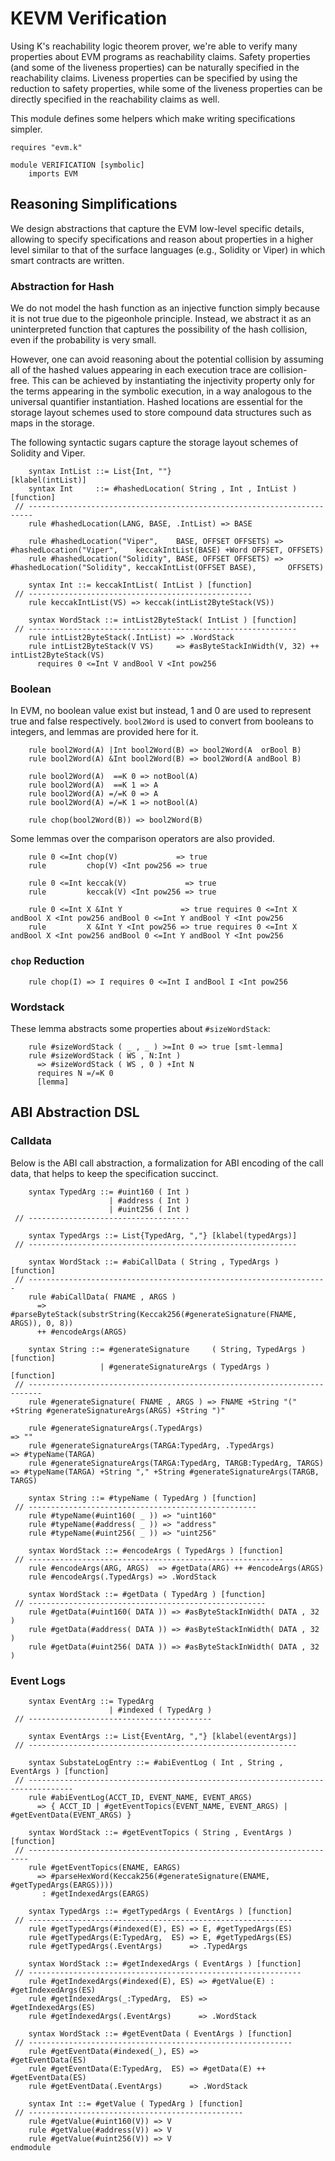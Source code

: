 KEVM Verification
=================

Using K's reachability logic theorem prover, we're able to verify many properties about EVM programs as reachability claims.
Safety properties (and some of the liveness properties) can be naturally specified in the reachability claims.
Liveness properties can be specified by using the reduction to safety properties, while some of the liveness properties can be directly specified in the reachability claims as well.

This module defines some helpers which make writing specifications simpler.

```k
requires "evm.k"

module VERIFICATION [symbolic]
    imports EVM
```

Reasoning Simplifications
-------------------------

We design abstractions that capture the EVM low-level specific details, allowing to specify specifications and reason about properties in a higher level similar to that of the surface languages (e.g., Solidity or Viper) in which smart contracts are written.

### Abstraction for Hash

We do not model the hash function as an injective function simply because it is not true due to the pigeonhole principle.
Instead, we abstract it as an uninterpreted function that captures the possibility of the hash collision, even if the probability is very small.

However, one can avoid reasoning about the potential collision by assuming all of the hashed values appearing in each execution trace are collision-free.
This can be achieved by instantiating the injectivity property only for the terms appearing in the symbolic execution, in a way analogous to the universal quantifier instantiation.
Hashed locations are essential for the storage layout schemes used to store compound data structures such as maps in the storage.

The following syntactic sugars capture the storage layout schemes of Solidity and Viper.

```k
    syntax IntList ::= List{Int, ""}                             [klabel(intList)]
    syntax Int     ::= #hashedLocation( String , Int , IntList ) [function]
 // -----------------------------------------------------------------------
    rule #hashedLocation(LANG, BASE, .IntList) => BASE

    rule #hashedLocation("Viper",    BASE, OFFSET OFFSETS) => #hashedLocation("Viper",    keccakIntList(BASE) +Word OFFSET, OFFSETS)
    rule #hashedLocation("Solidity", BASE, OFFSET OFFSETS) => #hashedLocation("Solidity", keccakIntList(OFFSET BASE),       OFFSETS)

    syntax Int ::= keccakIntList( IntList ) [function]
 // --------------------------------------------------
    rule keccakIntList(VS) => keccak(intList2ByteStack(VS))

    syntax WordStack ::= intList2ByteStack( IntList ) [function]
 // ------------------------------------------------------------
    rule intList2ByteStack(.IntList) => .WordStack
    rule intList2ByteStack(V VS)     => #asByteStackInWidth(V, 32) ++ intList2ByteStack(VS)
      requires 0 <=Int V andBool V <Int pow256
```

### Boolean

In EVM, no boolean value exist but instead, 1 and 0 are used to represent true and false respectively.
`bool2Word` is used to convert from booleans to integers, and lemmas are provided here for it.

```k
    rule bool2Word(A) |Int bool2Word(B) => bool2Word(A  orBool B)
    rule bool2Word(A) &Int bool2Word(B) => bool2Word(A andBool B)

    rule bool2Word(A)  ==K 0 => notBool(A)
    rule bool2Word(A)  ==K 1 => A
    rule bool2Word(A) =/=K 0 => A
    rule bool2Word(A) =/=K 1 => notBool(A)

    rule chop(bool2Word(B)) => bool2Word(B)
```

Some lemmas over the comparison operators are also provided.

```k
    rule 0 <=Int chop(V)             => true
    rule         chop(V) <Int pow256 => true

    rule 0 <=Int keccak(V)             => true
    rule         keccak(V) <Int pow256 => true

    rule 0 <=Int X &Int Y             => true requires 0 <=Int X andBool X <Int pow256 andBool 0 <=Int Y andBool Y <Int pow256
    rule         X &Int Y <Int pow256 => true requires 0 <=Int X andBool X <Int pow256 andBool 0 <=Int Y andBool Y <Int pow256
```

### `chop` Reduction

```k
    rule chop(I) => I requires 0 <=Int I andBool I <Int pow256
```

### Wordstack

These lemma abstracts some properties about `#sizeWordStack`:

```k
    rule #sizeWordStack ( _ , _ ) >=Int 0 => true [smt-lemma]
    rule #sizeWordStack ( WS , N:Int )
      => #sizeWordStack ( WS , 0 ) +Int N
      requires N =/=K 0
      [lemma]
```

ABI Abstraction DSL
-------------------

### Calldata

Below is the ABI call abstraction, a formalization for ABI encoding of the call data, that helps to keep the specification succinct.

```k
    syntax TypedArg ::= #uint160 ( Int )
                      | #address ( Int )
                      | #uint256 ( Int )
 // ------------------------------------

    syntax TypedArgs ::= List{TypedArg, ","} [klabel(typedArgs)]
 // ------------------------------------------------------------

    syntax WordStack ::= #abiCallData ( String , TypedArgs ) [function]
 // -------------------------------------------------------------------
    rule #abiCallData( FNAME , ARGS )
      => #parseByteStack(substrString(Keccak256(#generateSignature(FNAME, ARGS)), 0, 8))
      ++ #encodeArgs(ARGS)

    syntax String ::= #generateSignature     ( String, TypedArgs ) [function]
                    | #generateSignatureArgs ( TypedArgs )         [function]
 // -------------------------------------------------------------------------
    rule #generateSignature( FNAME , ARGS ) => FNAME +String "(" +String #generateSignatureArgs(ARGS) +String ")"

    rule #generateSignatureArgs(.TypedArgs)                            => ""
    rule #generateSignatureArgs(TARGA:TypedArg, .TypedArgs)            => #typeName(TARGA)
    rule #generateSignatureArgs(TARGA:TypedArg, TARGB:TypedArg, TARGS) => #typeName(TARGA) +String "," +String #generateSignatureArgs(TARGB, TARGS)

    syntax String ::= #typeName ( TypedArg ) [function]
 // ---------------------------------------------------
    rule #typeName(#uint160( _ )) => "uint160"
    rule #typeName(#address( _ )) => "address"
    rule #typeName(#uint256( _ )) => "uint256"

    syntax WordStack ::= #encodeArgs ( TypedArgs ) [function]
 // ---------------------------------------------------------
    rule #encodeArgs(ARG, ARGS)  => #getData(ARG) ++ #encodeArgs(ARGS)
    rule #encodeArgs(.TypedArgs) => .WordStack

    syntax WordStack ::= #getData ( TypedArg ) [function]
 // -----------------------------------------------------
    rule #getData(#uint160( DATA )) => #asByteStackInWidth( DATA , 32 )
    rule #getData(#address( DATA )) => #asByteStackInWidth( DATA , 32 )
    rule #getData(#uint256( DATA )) => #asByteStackInWidth( DATA , 32 )
```

### Event Logs

```k
    syntax EventArg ::= TypedArg
                      | #indexed ( TypedArg )
 // -----------------------------------------

    syntax EventArgs ::= List{EventArg, ","} [klabel(eventArgs)]
 // ------------------------------------------------------------

    syntax SubstateLogEntry ::= #abiEventLog ( Int , String , EventArgs ) [function]
 // --------------------------------------------------------------------------------
    rule #abiEventLog(ACCT_ID, EVENT_NAME, EVENT_ARGS)
      => { ACCT_ID | #getEventTopics(EVENT_NAME, EVENT_ARGS) | #getEventData(EVENT_ARGS) }

    syntax WordStack ::= #getEventTopics ( String , EventArgs ) [function]
 // ----------------------------------------------------------------------
    rule #getEventTopics(ENAME, EARGS)
      => #parseHexWord(Keccak256(#generateSignature(ENAME, #getTypedArgs(EARGS))))
       : #getIndexedArgs(EARGS)

    syntax TypedArgs ::= #getTypedArgs ( EventArgs ) [function]
 // -----------------------------------------------------------
    rule #getTypedArgs(#indexed(E), ES) => E, #getTypedArgs(ES)
    rule #getTypedArgs(E:TypedArg,  ES) => E, #getTypedArgs(ES)
    rule #getTypedArgs(.EventArgs)      => .TypedArgs

    syntax WordStack ::= #getIndexedArgs ( EventArgs ) [function]
 // -------------------------------------------------------------
    rule #getIndexedArgs(#indexed(E), ES) => #getValue(E) : #getIndexedArgs(ES)
    rule #getIndexedArgs(_:TypedArg,  ES) =>                #getIndexedArgs(ES)
    rule #getIndexedArgs(.EventArgs)      => .WordStack

    syntax WordStack ::= #getEventData ( EventArgs ) [function]
 // -----------------------------------------------------------
    rule #getEventData(#indexed(_), ES) =>                #getEventData(ES)
    rule #getEventData(E:TypedArg,  ES) => #getData(E) ++ #getEventData(ES)
    rule #getEventData(.EventArgs)      => .WordStack

    syntax Int ::= #getValue ( TypedArg ) [function]
 // ------------------------------------------------
    rule #getValue(#uint160(V)) => V
    rule #getValue(#address(V)) => V
    rule #getValue(#uint256(V)) => V
endmodule
```
